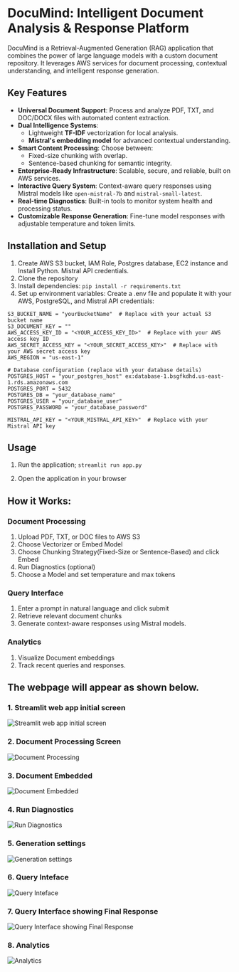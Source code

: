 # DocuMind: Intelligent Document Analysis & Response Platform

DocuMind is a Retrieval-Augmented Generation (RAG) application that combines the power of large language models with a custom document repository. It leverages AWS services for document processing, contextual understanding, and intelligent response generation.

## Key Features
- **Universal Document Support**: Process and analyze PDF, TXT, and DOC/DOCX files with automated content extraction.
- **Dual Intelligence Systems**:
  - Lightweight **TF-IDF** vectorization for local analysis.
  - **Mistral's embedding model** for advanced contextual understanding.
- **Smart Content Processing**: Choose between:
  - Fixed-size chunking with overlap.
  - Sentence-based chunking for semantic integrity.
- **Enterprise-Ready Infrastructure**: Scalable, secure, and reliable, built on AWS services.
- **Interactive Query System**: Context-aware query responses using Mistral models like `open-mistral-7b` and `mistral-small-latest`.
- **Real-time Diagnostics**: Built-in tools to monitor system health and processing status.
- **Customizable Response Generation**: Fine-tune model responses with adjustable temperature and token limits.

## Installation and Setup

1. Create AWS S3 bucket, IAM Role, Postgres database, EC2 instance and Install Python. Mistral API credentials.
2. Clone the repository
3. Install dependencies:
  `pip install -r requirements.txt`
4. Set up environment variables: Create a .env file and populate it with your AWS, PostgreSQL, and Mistral API credentials:
```
S3_BUCKET_NAME = "yourBucketName"  # Replace with your actual S3 bucket name
S3_DOCUMENT_KEY = ""
AWS_ACCESS_KEY_ID = "<YOUR_ACCESS_KEY_ID>"  # Replace with your AWS access key ID
AWS_SECRET_ACCESS_KEY = "<YOUR_SECRET_ACCESS_KEY>"  # Replace with your AWS secret access key
AWS_REGION = "us-east-1"

# Database configuration (replace with your database details)
POSTGRES_HOST = "your_postgres_host" ex:database-1.bsgfkdhd.us-east-1.rds.amazonaws.com
POSTGRES_PORT = 5432
POSTGRES_DB = "your_database_name"
POSTGRES_USER = "your_database_user"
POSTGRES_PASSWORD = "your_database_password"

MISTRAL_API_KEY = "<YOUR_MISTRAL_API_KEY>"  # Replace with your Mistral API key
```
## Usage

1. Run the application;
`streamlit run app.py`

2. Open the application in your browser

## How it Works:

### Document Processing
1. Upload PDF, TXT, or DOC files to AWS S3
2. Choose Vectorizer or Embed Model 
3. Choose Chunking Strategy(Fixed-Size or Sentence-Based) and click Embed
4. Run Diagnostics (optional)
5. Choose a Model and set temperature and max tokens 

### Query Interface
1. Enter a prompt in natural language and click submit
2. Retrieve relevant document chunks
3. Generate context-aware responses using Mistral models.

### Analytics 
1. Visualize Document embeddings
2. Track recent queries and responses.


## The webpage will appear as shown below. 


### 1. Streamlit web app initial screen
![Streamlit web app initial screen](1.jpg)

### 2. Document Processing Screen 
![Document Processing](2.jpg)


### 3. Document Embedded 
![Document Embedded](3.jpg)


### 4. Run Diagnostics 
![Run Diagnostics](4.jpg)


### 5. Generation settings 
![Generation settings](5.jpg)


### 6. Query Inteface  
![Query Inteface](6.jpg)


### 7. Query Interface showing Final Response
![Query Interface showing Final Response](7.jpg)

### 8. Analytics
![Analytics](8.jpg)






